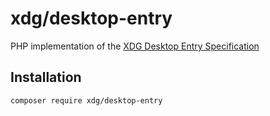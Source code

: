# xdg/desktop-entry

PHP implementation of the [XDG Desktop Entry Specification](https://specifications.freedesktop.org/desktop-entry-spec/desktop-entry-spec-latest.html)

## Installation

```sh
composer require xdg/desktop-entry
```

